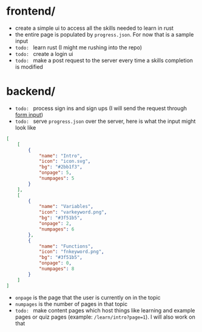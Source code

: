 # frontend/
* create a simple ui to access all the skills needed to learn in rust
* the entire page is populated by `progress.json`. For now that is a sample input
* `todo: ` learn rust (I might me rushing into the repo)
* `todo: ` create a login ui
* `todo: ` make a post request to the server every time a skills completion is modified 

# backend/
* `todo: ` process sign ins and sign ups (I will send the request through [form input](https://developer.mozilla.org/en-US/docs/Learn/Forms/Sending_and_retrieving_form_data))
* `todo: ` serve `progress.json` over the server, here is what the input might look like
```json
[
	[
		{
			"name": "Intro",
			"icon": "icon.svg",
			"bg": "#2bb1f3",
			"onpage": 5,
			"numpages": 5
		}
	],
	[
		{
			"name": "Variables",
			"icon": "varkeyword.png",
			"bg": "#3f51b5",
			"onpage": 2,
			"numpages": 6
		},
		{
			"name": "Functions",
			"icon": "fnkeyword.png",
			"bg": "#3f51b5",
			"onpage": 0,
			"numpages": 8
		}
	]
]
```
* `onpage` is the page that the user is currently on in the topic
* `numpages` is the number of pages in that topic
* `todo: ` make content pages which host things like learning and example pages or quiz pages (example: `/learn/intro?page=1`). I will also work on that